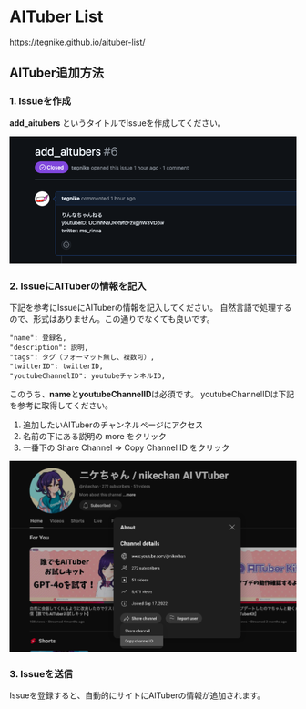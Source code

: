 # AITuber List

https://tegnike.github.io/aituber-list/

## AITuber追加方法

### 1. Issueを作成

**add_aitubers** というタイトルでIssueを作成してください。

![alt text](public/images/readme_image2.png)

### 2. IssueにAITuberの情報を記入

下記を参考にIssueにAITuberの情報を記入してください。
自然言語で処理するので、形式はありません。この通りでなくても良いです。

```
"name": 登録名,
"description": 説明,
"tags": タグ（フォーマット無し、複数可）,
"twitterID": twitterID,
"youtubeChannelID": youtubeチャンネルID,
```

このうち、**name**と**youtubeChannelID**は必須です。
youtubeChannelIDは下記を参考に取得してください。

1. 追加したいAITuberのチャンネルページにアクセス
2. 名前の下にある説明の more をクリック
3. 一番下の Share Channel => Copy Channel ID をクリック

![alt text](public/images/readme_image1.png)

### 3. Issueを送信

Issueを登録すると、自動的にサイトにAITuberの情報が追加されます。

